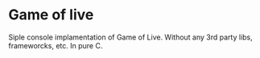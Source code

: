# Game of live

Siple console implamentation of Game of Live.
Without any 3rd party libs, frameworcks, etc.
In pure C.
